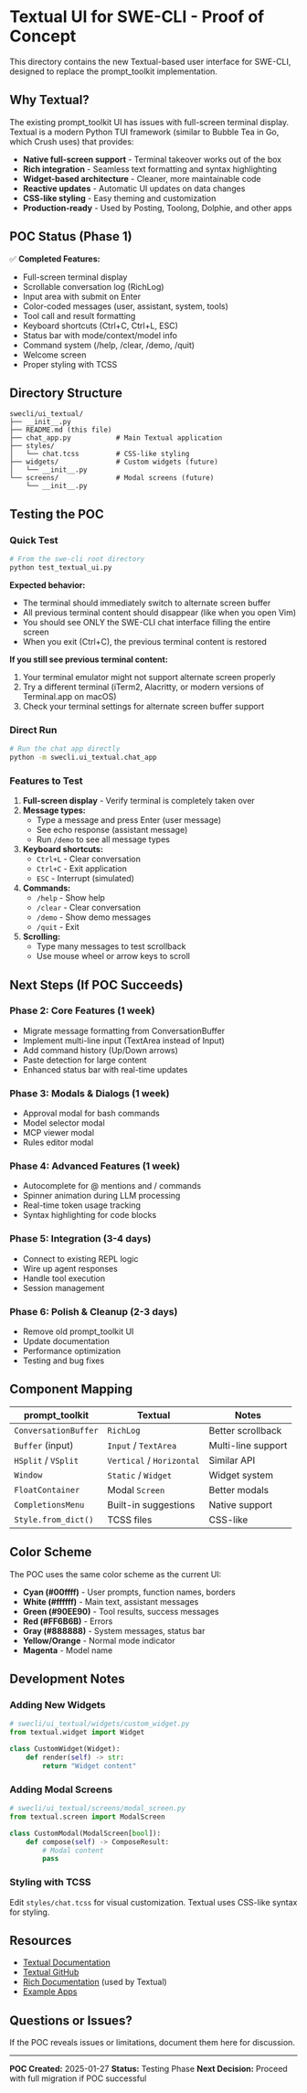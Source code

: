 # Textual UI for SWE-CLI - Proof of Concept

This directory contains the new Textual-based user interface for SWE-CLI, designed to replace the prompt_toolkit implementation.

## Why Textual?

The existing prompt_toolkit UI has issues with full-screen terminal display. Textual is a modern Python TUI framework (similar to Bubble Tea in Go, which Crush uses) that provides:

- **Native full-screen support** - Terminal takeover works out of the box
- **Rich integration** - Seamless text formatting and syntax highlighting
- **Widget-based architecture** - Cleaner, more maintainable code
- **Reactive updates** - Automatic UI updates on data changes
- **CSS-like styling** - Easy theming and customization
- **Production-ready** - Used by Posting, Toolong, Dolphie, and other apps

## POC Status (Phase 1)

✅ **Completed Features:**
- Full-screen terminal display
- Scrollable conversation log (RichLog)
- Input area with submit on Enter
- Color-coded messages (user, assistant, system, tools)
- Tool call and result formatting
- Keyboard shortcuts (Ctrl+C, Ctrl+L, ESC)
- Status bar with mode/context/model info
- Command system (/help, /clear, /demo, /quit)
- Welcome screen
- Proper styling with TCSS

## Directory Structure

```
swecli/ui_textual/
├── __init__.py
├── README.md (this file)
├── chat_app.py           # Main Textual application
├── styles/
│   └── chat.tcss         # CSS-like styling
├── widgets/              # Custom widgets (future)
│   └── __init__.py
└── screens/              # Modal screens (future)
    └── __init__.py
```

## Testing the POC

### Quick Test

```bash
# From the swe-cli root directory
python test_textual_ui.py
```

**Expected behavior:**
- The terminal should immediately switch to alternate screen buffer
- All previous terminal content should disappear (like when you open Vim)
- You should see ONLY the SWE-CLI chat interface filling the entire screen
- When you exit (Ctrl+C), the previous terminal content is restored

**If you still see previous terminal content:**
1. Your terminal emulator might not support alternate screen properly
2. Try a different terminal (iTerm2, Alacritty, or modern versions of Terminal.app on macOS)
3. Check your terminal settings for alternate screen buffer support

### Direct Run

```bash
# Run the chat app directly
python -m swecli.ui_textual.chat_app
```

### Features to Test

1. **Full-screen display** - Verify terminal is completely taken over
2. **Message types:**
   - Type a message and press Enter (user message)
   - See echo response (assistant message)
   - Run `/demo` to see all message types
3. **Keyboard shortcuts:**
   - `Ctrl+L` - Clear conversation
   - `Ctrl+C` - Exit application
   - `ESC` - Interrupt (simulated)
4. **Commands:**
   - `/help` - Show help
   - `/clear` - Clear conversation
   - `/demo` - Show demo messages
   - `/quit` - Exit
5. **Scrolling:**
   - Type many messages to test scrollback
   - Use mouse wheel or arrow keys to scroll

## Next Steps (If POC Succeeds)

### Phase 2: Core Features (1 week)
- Migrate message formatting from ConversationBuffer
- Implement multi-line input (TextArea instead of Input)
- Add command history (Up/Down arrows)
- Paste detection for large content
- Enhanced status bar with real-time updates

### Phase 3: Modals & Dialogs (1 week)
- Approval modal for bash commands
- Model selector modal
- MCP viewer modal
- Rules editor modal

### Phase 4: Advanced Features (1 week)
- Autocomplete for @ mentions and / commands
- Spinner animation during LLM processing
- Real-time token usage tracking
- Syntax highlighting for code blocks

### Phase 5: Integration (3-4 days)
- Connect to existing REPL logic
- Wire up agent responses
- Handle tool execution
- Session management

### Phase 6: Polish & Cleanup (2-3 days)
- Remove old prompt_toolkit UI
- Update documentation
- Performance optimization
- Testing and bug fixes

## Component Mapping

| prompt_toolkit | Textual | Notes |
|---|---|---|
| `ConversationBuffer` | `RichLog` | Better scrollback |
| `Buffer` (input) | `Input` / `TextArea` | Multi-line support |
| `HSplit` / `VSplit` | `Vertical` / `Horizontal` | Similar API |
| `Window` | `Static` / `Widget` | Widget system |
| `FloatContainer` | Modal `Screen` | Better modals |
| `CompletionsMenu` | Built-in suggestions | Native support |
| `Style.from_dict()` | TCSS files | CSS-like |

## Color Scheme

The POC uses the same color scheme as the current UI:

- **Cyan (#00ffff)** - User prompts, function names, borders
- **White (#ffffff)** - Main text, assistant messages
- **Green (#90EE90)** - Tool results, success messages
- **Red (#FF6B6B)** - Errors
- **Gray (#888888)** - System messages, status bar
- **Yellow/Orange** - Normal mode indicator
- **Magenta** - Model name

## Development Notes

### Adding New Widgets

```python
# swecli/ui_textual/widgets/custom_widget.py
from textual.widget import Widget

class CustomWidget(Widget):
    def render(self) -> str:
        return "Widget content"
```

### Adding Modal Screens

```python
# swecli/ui_textual/screens/modal_screen.py
from textual.screen import ModalScreen

class CustomModal(ModalScreen[bool]):
    def compose(self) -> ComposeResult:
        # Modal content
        pass
```

### Styling with TCSS

Edit `styles/chat.tcss` for visual customization. Textual uses CSS-like syntax for styling.

## Resources

- [Textual Documentation](https://textual.textualize.io/)
- [Textual GitHub](https://github.com/Textualize/textual)
- [Rich Documentation](https://rich.readthedocs.io/) (used by Textual)
- [Example Apps](https://www.textualize.io/projects/)

## Questions or Issues?

If the POC reveals issues or limitations, document them here for discussion.

---

**POC Created:** 2025-01-27
**Status:** Testing Phase
**Next Decision:** Proceed with full migration if POC successful
